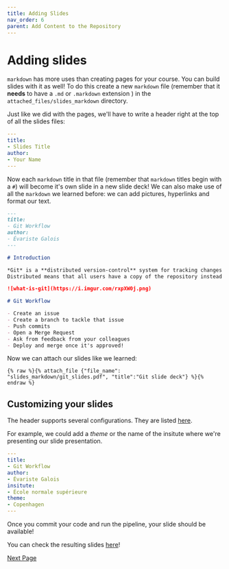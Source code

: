 ```yaml
---
title: Adding Slides
nav_order: 6
parent: Add Content to the Repository
---
```


# Adding slides

`markdown` has more uses than creating pages for your course.
You can build slides with it as well!
To do this create a new `markdown` file (remember that it **needs** to have a `.md` or `.markdown` extension ) in the `attached_files/slides_markdown` directory.

Just like we did with the pages, we'll have to write a header right at the top of all the slides files:

```yaml
---
title: 
- Slides Title
author:
- Your Name
---
```

Now each `markdown` title in that file (remember that `markdown` titles begin with a `#`) will become it's own slide in a new slide deck!
We can also make use of all the `markdown` we learned before: we can add pictures, hyperlinks and format our text.

```md
---
title: 
- Git Workflow
author:
- Évariste Galois
---

# Introduction

*Git* is a **distributed version-control** system for tracking changes in files and coordinating work on those files among multiple people.
Distributed means that all users have a copy of the repository instead of a centralized version on a server.

![what-is-git](https://i.imgur.com/rxpXW0j.png)

# Git Workflow

- Create an issue
- Create a branch to tackle that issue
- Push commits
- Open a Merge Request
- Ask from feedback from your colleagues
- Deploy and merge once it's approved!
```

Now we can attach our slides like we learned:

`{% raw %}{% attach_file {"file_name": "slides_markdown/git_slides.pdf", "title":"Git slide deck"} %}{% endraw %}`

## Customizing your slides

The header supports several configurations. They are listed [here](https://pandoc.org/MANUAL.html#variables-for-beamer-slides).

For example, we could add a *theme* or the name of the insitute where we're presenting our slide presentation.

```yaml
---
title: 
- Git Workflow
author:
- Évariste Galois
insitute:
- École normale supérieure
theme:
- Copenhagen
---
```
Once you commit your code and run the pipeline, your slide should be available! 

You can check the resulting slides [here](https://devops-education.gitlab.io/pj-cwac-git-example/attached_files/slides_pdf/git_slides.pdf)!


[Next Page](https://devops-education.gitlab.io/cwac-workshop/course/adding_more_than_one_page/)